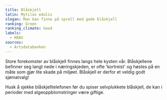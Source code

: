 ```yaml
---
title: Blåskjell
latin: Mytilus edulis
slogan: Man kan finne på sprell med gode blåskjell
ranking: Green
ranking_climate: Good
labels:
  - KRAV
sources:
  - Artsdatabanken
---
```


Store forekomster av blåskjell finnes langs hele kysten vår. Blåskjellene befinner seg langt nede i næringskjeden, er ofte 'kortreist' og høstes på en måte som gjør lite skade på miljøet. Blåskjell er derfor et veldig godt sjømatvalg!

Husk å sjekke blåskjelltelefonen før du spiser selvplukkete blåskjell, de kan i perioder med algeoppblomstringer være giftige.
